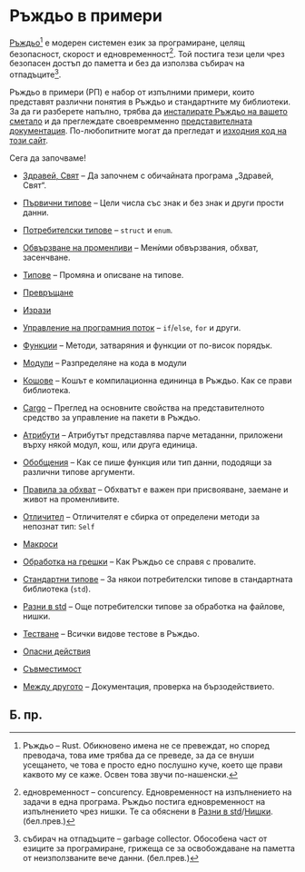 # Ръждьо в примери

<!-- ⁰¹²³⁴⁵⁶⁷⁸⁹ -->
[Ръждьо][rust][^Rust] е модерен системен език за програмиране, целящ
безопасност, скорост и едновременност[^concurency]. Той постига тези цели чрез
безопасен достъп до паметта и без да използва събирач на
отпадъците[^garbage_c].

Ръждьо в примери (РП) е набор от изпълними примери, които представят различни
понятия в Ръждьо и стандартните му библиотеки. За да ги разберете напълно, трябва
да [инсталирате Ръждьо на вашето сметало][install] и да преглеждате своевремменно
[представителната документация][std]. По-любопитните могат да прегледат и
[изходния код на този сайт][home].

Сега да започваме!

- [Здравей, Свят](hello.md) – Да започнем с обичайната програма „Здравей,
  Свят“.

- [Първични типове](primitives.md) – Цели числа със знак и без знак и други
  прости данни.

- [Потребителски типове](custom_types.md) – `struct` и `enum`.

- [Обвързване на променливи](variable_bindings.md) – Менѝми обвързвания,
  обхват, засенчване.

- [Типове](types.md) – Промяна и описване на типове.

- [Превръщане](conversion.md)

- [Изрази](expression.md)

- [Управление на програмния поток](flow_control.md) – `if`/`else`, `for` и
  други.

- [Функции](fn.md) – Методи, затваряния и функции от по-висок порядък.

- [Модули](mod.md) – Разпределяне на кода в модули

- [Кошове](crates.md) – Кошът е компилационна едининца в Ръждьо. Как се прави
  библиотека.

- [Cargo](cargo.md) – Преглед на основните свойства на представителното
  средство за управление на пакети в Ръждьо.

- [Атрибути](attribute.md) – Атрибутът представлява парче метаданни, приложени
  върху някой модул, кош, или друга единица.

- [Обобщения](generics.md) – Как се пише функция или тип данни, пододящи за
  различни типове аргументи.

- [Правила за обхват](scope.md) – Обхватът е важен при присвояване, заемане и
  живот на променливите.

- [Отличител](trait.md) – Отличителят е сбирка от определени методи за непознат
  тип: `Self`

- [Макроси](macros.md)

- [Обработка на грешки](error.md) – Как Ръждьо се справя с провалите.

- [Стандартни типове](std.md) – За някои потребителски типове в
  стандартната библиотека (`std`).

- [Разни в std](std_misc.md) – Още потребителски типове за обработка на
  файлове, нишки.

- [Тестване](testing.md) – Всички видове тестове в Ръждьо.

- [Опасни действия](unsafe.md)

- [Съвместимост](compatibility.md)

- [Между другото](meta.md) – Документация, проверка на бързодействието.

## Б. пр.

[^Rust]: Ръждьо – Rust. Обикновено имена не се превеждат, но според преводача,
  това име трябва да се преведе, за да се внуши усещането, че това е просто
  едно послушно куче, което ще прави каквото му се каже. Освен това звучи
  по-нашенски.

[^concurency]: едновременност – concurency. Едновременност на изпълнението на
  задачи в една програма. Ръждьо постига едновременност на изпълнението чрез
  нишки. Те са обяснени в [Разни в
  std](std_misc.md)/[Нишки](std_misc/threads.md). (бел.прев.)

[^garbage_c]: събирач на отпадъците – garbage collector. Обособена част от
  езиците за програмиране, грижеща се за освобождаване на паметта от
  неизползваните вече данни. (бел.прев.)


[rust]: https://www.rust-lang.org/
[install]: https://www.rust-lang.org/tools/install
[std]: https://doc.rust-lang.org/std/
[home]:https://github.com/kberov/rust-by-example-bg 
